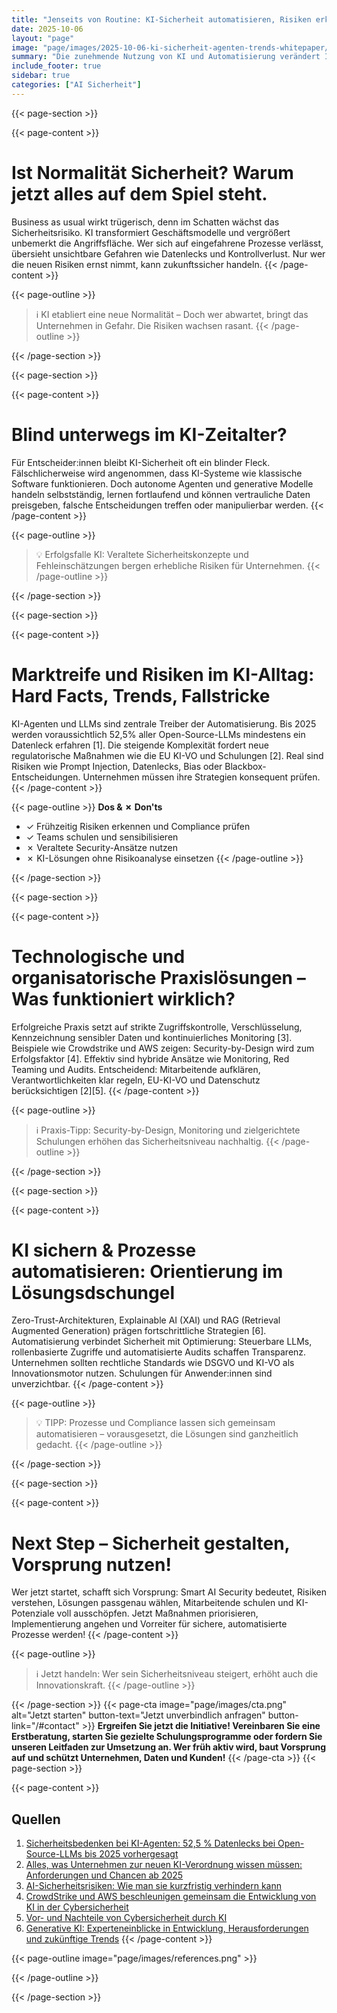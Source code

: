 ```yaml
---
title: "Jenseits von Routine: KI-Sicherheit automatisieren, Risiken erkennen, Lösungen umsetzen"
date: 2025-10-06
layout: "page"
image: "page/images/2025-10-06-ki-sicherheit-agenten-trends-whitepaper/hero.jpg"
summary: "Die zunehmende Nutzung von KI und Automatisierung verändert IT und Geschäftsprozesse nachhaltig – inklusive neuer Risiken, regulatorischer Hürden und vielfältiger Chancen. Dieses Whitepaper verdeutlicht, warum Kontrollverlust droht, wie KI-Agenten praktisch zu Datenlecks führen und welche schnell umsetzbaren Lösungen Verantwortlichen heute helfen, Risiken und Compliance abzusichern. Enthalten sind aktuell recherchierte Markttrends, Fakten, bewährte Best Practices und ein Leitfaden für die nächsten Schritte."
include_footer: true
sidebar: true
categories: ["AI Sicherheit"]
---
```


{{< page-section >}}

{{< page-content >}}
# Ist Normalität Sicherheit? Warum jetzt alles auf dem Spiel steht.

Business as usual wirkt trügerisch, denn im Schatten wächst das Sicherheitsrisiko. KI transformiert Geschäftsmodelle und vergrößert unbemerkt die Angriffsfläche. Wer sich auf eingefahrene Prozesse verlässt, übersieht unsichtbare Gefahren wie Datenlecks und Kontrollverlust. Nur wer die neuen Risiken ernst nimmt, kann zukunftssicher handeln.
{{< /page-content >}}

{{< page-outline >}}
> ℹ️ KI etabliert eine neue Normalität – Doch wer abwartet, bringt das Unternehmen in Gefahr. Die Risiken wachsen rasant.
{{< /page-outline >}}

{{< /page-section >}}

{{< page-section >}}

{{< page-content >}}
# Blind unterwegs im KI-Zeitalter?

Für Entscheider:innen bleibt KI-Sicherheit oft ein blinder Fleck. Fälschlicherweise wird angenommen, dass KI-Systeme wie klassische Software funktionieren. Doch autonome Agenten und generative Modelle handeln selbstständig, lernen fortlaufend und können vertrauliche Daten preisgeben, falsche Entscheidungen treffen oder manipulierbar werden.
{{< /page-content >}}

{{< page-outline >}}
> 💡 Erfolgsfalle KI: Veraltete Sicherheitskonzepte und Fehleinschätzungen bergen erhebliche Risiken für Unternehmen.
{{< /page-outline >}}

{{< /page-section >}}

{{< page-section >}}

{{< page-content >}}
# Marktreife und Risiken im KI-Alltag: Hard Facts, Trends, Fallstricke

KI-Agenten und LLMs sind zentrale Treiber der Automatisierung. Bis 2025 werden voraussichtlich 52,5% aller Open-Source-LLMs mindestens ein Datenleck erfahren [1]. Die steigende Komplexität fordert neue regulatorische Maßnahmen wie die EU KI-VO und Schulungen [2]. Real sind Risiken wie Prompt Injection, Datenlecks, Bias oder Blackbox-Entscheidungen. Unternehmen müssen ihre Strategien konsequent prüfen.
{{< /page-content >}}

{{< page-outline >}}
**Dos & ✗ Don'ts**
- ✓ Frühzeitig Risiken erkennen und Compliance prüfen
- ✓ Teams schulen und sensibilisieren
- ✗ Veraltete Security-Ansätze nutzen
- ✗ KI-Lösungen ohne Risikoanalyse einsetzen
{{< /page-outline >}}

{{< /page-section >}}

{{< page-section >}}

{{< page-content >}}
# Technologische und organisatorische Praxislösungen – Was funktioniert wirklich?

Erfolgreiche Praxis setzt auf strikte Zugriffskontrolle, Verschlüsselung, Kennzeichnung sensibler Daten und kontinuierliches Monitoring [3]. Beispiele wie Crowdstrike und AWS zeigen: Security-by-Design wird zum Erfolgsfaktor [4]. Effektiv sind hybride Ansätze wie Monitoring, Red Teaming und Audits. Entscheidend: Mitarbeitende aufklären, Verantwortlichkeiten klar regeln, EU-KI-VO und Datenschutz berücksichtigen [2][5].
{{< /page-content >}}

{{< page-outline >}}
> ℹ️ Praxis-Tipp: Security-by-Design, Monitoring und zielgerichtete Schulungen erhöhen das Sicherheitsniveau nachhaltig.
{{< /page-outline >}}

{{< /page-section >}}

{{< page-section >}}

{{< page-content >}}
# KI sichern & Prozesse automatisieren: Orientierung im Lösungsdschungel

Zero-Trust-Architekturen, Explainable AI (XAI) und RAG (Retrieval Augmented Generation) prägen fortschrittliche Strategien [6]. Automatisierung verbindet Sicherheit mit Optimierung: Steuerbare LLMs, rollenbasierte Zugriffe und automatisierte Audits schaffen Transparenz. Unternehmen sollten rechtliche Standards wie DSGVO und KI-VO als Innovationsmotor nutzen. Schulungen für Anwender:innen sind unverzichtbar.
{{< /page-content >}}

{{< page-outline >}}
> 💡 TIPP: Prozesse und Compliance lassen sich gemeinsam automatisieren – vorausgesetzt, die Lösungen sind ganzheitlich gedacht.
{{< /page-outline >}}

{{< /page-section >}}

{{< page-section >}}

{{< page-content >}}
# Next Step – Sicherheit gestalten, Vorsprung nutzen!

Wer jetzt startet, schafft sich Vorsprung: Smart AI Security bedeutet, Risiken verstehen, Lösungen passgenau wählen, Mitarbeitende schulen und KI-Potenziale voll ausschöpfen. Jetzt Maßnahmen priorisieren, Implementierung angehen und Vorreiter für sichere, automatisierte Prozesse werden!
{{< /page-content >}}

{{< page-outline >}}
> ℹ️ Jetzt handeln: Wer sein Sicherheitsniveau steigert, erhöht auch die Innovationskraft.
{{< /page-outline >}}

{{< /page-section >}}
{{< page-cta image="page/images/cta.png" alt="Jetzt starten" button-text="Jetzt unverbindlich anfragen" button-link="/#contact" >}}
**Ergreifen Sie jetzt die Initiative! Vereinbaren Sie eine Erstberatung, starten Sie gezielte Schulungsprogramme oder fordern Sie unseren Leitfaden zur Umsetzung an. Wer früh aktiv wird, baut Vorsprung auf und schützt Unternehmen, Daten und Kunden!**
{{< /page-cta >}}
{{< page-section >}}

{{< page-content >}}
## Quellen

1. [Sicherheitsbedenken bei KI-Agenten: 52,5 % Datenlecks bei Open-Source-LLMs bis 2025 vorhergesagt](https://www.vpnranks.com/de-de/ressourcen/sicherheitsbedenken-bei-ki-agenten/)  
2. [Alles, was Unternehmen zur neuen KI-Verordnung wissen müssen: Anforderungen und Chancen ab 2025](https://sifa-schwarz.de/2025/01/25/ki-verordnung-2025-anforderungen/)  
3. [AI-Sicherheitsrisiken: Wie man sie kurzfristig verhindern kann](https://www.toolify.ai/de/ai-news-de/aisicherheitsrisiken-wie-man-sie-kurzfristig-verhindern-kann-552892)  
4. [CrowdStrike und AWS beschleunigen gemeinsam die Entwicklung von KI in der Cybersicherheit](https://www.all-about-security.de/crowdstrike-und-aws-beschleunigen-gemeinsam-die-entwicklung-von-ki-in-der-cybersicherheit/)  
5. [Vor- und Nachteile von Cybersicherheit durch KI](https://www.enbitcon.at/blog/vor-und-nachteile-von-cybersicherheit-durch-ki/)  
6. [Generative KI: Experteneinblicke in Entwicklung, Herausforderungen und zukünftige Trends](https://hackernoon.com/de/Generative-KI:-Experteneinblicke-in-die-Evolutionsherausforderungen-und-Zukunftstrends)
{{< /page-content >}}

{{< page-outline image="page/images/references.png" >}}

{{< /page-outline >}}

{{< /page-section >}}
